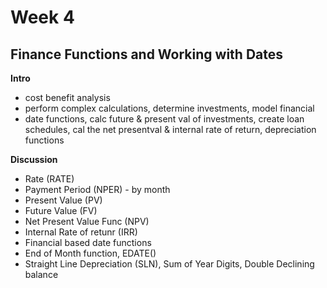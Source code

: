# Week 4
## Finance Functions and Working with Dates

**Intro**
* cost benefit analysis
* perform complex calculations, determine investments, model financial
* date functions, calc future & present val of investments, create loan schedules, cal the net presentval & internal rate of return, depreciation functions

**Discussion**
* Rate (RATE)
* Payment Period (NPER) - by month
* Present Value (PV)
* Future Value (FV)
* Net Present Value Func (NPV)
* Internal Rate of retunr (IRR)
* Financial based date functions
* End of Month function, EDATE()
* Straight Line Depreciation (SLN), Sum of Year Digits, Double Declining balance